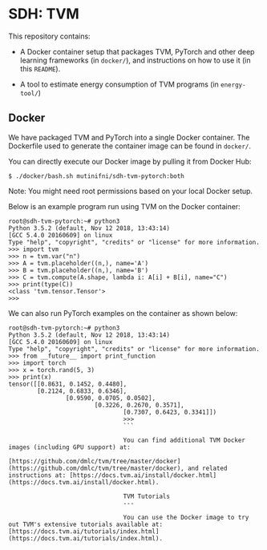 SDH: TVM
===

This repository contains:

- A Docker container setup that packages TVM, PyTorch and other deep learning frameworks (in `docker/`), and instructions on how to use it (in this `README`). 

- A tool to estimate energy consumption of TVM programs (in `energy-tool/`)

Docker
---

We have packaged TVM and PyTorch into a single Docker container. The Dockerfile used to generate the container image can be found in `docker/`. 

You can directly execute our Docker image by pulling it from Docker Hub:

```
$ ./docker/bash.sh mutinifni/sdh-tvm-pytorch:both
```
Note: You might need root permissions based on your local Docker setup.

Below is an example program run using TVM on the Docker container:

```
root@sdh-tvm-pytorch:~# python3
Python 3.5.2 (default, Nov 12 2018, 13:43:14)
[GCC 5.4.0 20160609] on linux
Type "help", "copyright", "credits" or "license" for more information.
>>> import tvm
>>> n = tvm.var("n")
>>> A = tvm.placeholder((n,), name='A')
>>> B = tvm.placeholder((n,), name='B')
>>> C = tvm.compute(A.shape, lambda i: A[i] + B[i], name="C")
>>> print(type(C))
<class 'tvm.tensor.Tensor'>
>>>
```

We can also run PyTorch examples on the container as shown below:

```
root@sdh-tvm-pytorch:~# python3
Python 3.5.2 (default, Nov 12 2018, 13:43:14)
[GCC 5.4.0 20160609] on linux
Type "help", "copyright", "credits" or "license" for more information.
>>> from __future__ import print_function
>>> import torch
>>> x = torch.rand(5, 3)
>>> print(x)
tensor([[0.8631, 0.1452, 0.4480],
        [0.2124, 0.6833, 0.6346],
                [0.9590, 0.0705, 0.0502],
                        [0.3226, 0.2670, 0.3571],
                                [0.7307, 0.6423, 0.3341]])
                                >>>
                                ```

                                You can find additional TVM Docker images (including GPU support) at:
                                [https://github.com/dmlc/tvm/tree/master/docker](https://github.com/dmlc/tvm/tree/master/docker), and related instructions at: [https://docs.tvm.ai/install/docker.html](https://docs.tvm.ai/install/docker.html).

                                TVM Tutorials
                                ---

                                You can use the Docker image to try out TVM's extensive tutorials available at: [https://docs.tvm.ai/tutorials/index.html](https://docs.tvm.ai/tutorials/index.html).

